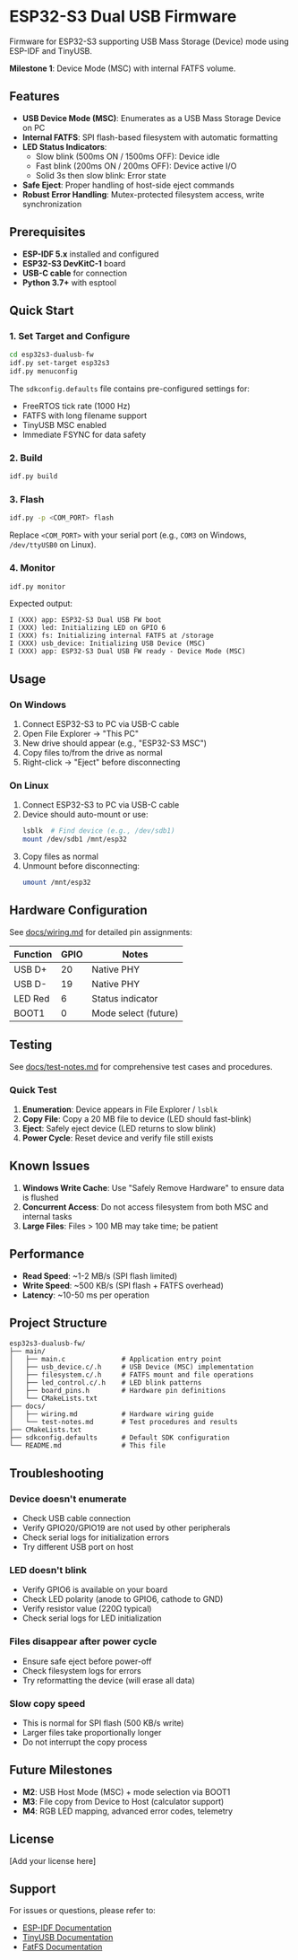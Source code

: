 ﻿# ESP32-S3 Dual USB Firmware

Firmware for ESP32-S3 supporting USB Mass Storage (Device) mode using ESP-IDF and TinyUSB.

**Milestone 1**: Device Mode (MSC) with internal FATFS volume.

## Features

- **USB Device Mode (MSC)**: Enumerates as a USB Mass Storage Device on PC
- **Internal FATFS**: SPI flash-based filesystem with automatic formatting
- **LED Status Indicators**:
  - Slow blink (500ms ON / 1500ms OFF): Device idle
  - Fast blink (200ms ON / 200ms OFF): Device active I/O
  - Solid 3s then slow blink: Error state
- **Safe Eject**: Proper handling of host-side eject commands
- **Robust Error Handling**: Mutex-protected filesystem access, write synchronization

## Prerequisites

- **ESP-IDF 5.x** installed and configured
- **ESP32-S3 DevKitC-1** board
- **USB-C cable** for connection
- **Python 3.7+** with esptool

## Quick Start

### 1. Set Target and Configure

```bash
cd esp32s3-dualusb-fw
idf.py set-target esp32s3
idf.py menuconfig
```

The `sdkconfig.defaults` file contains pre-configured settings for:
- FreeRTOS tick rate (1000 Hz)
- FATFS with long filename support
- TinyUSB MSC enabled
- Immediate FSYNC for data safety

### 2. Build

```bash
idf.py build
```

### 3. Flash

```bash
idf.py -p <COM_PORT> flash
```

Replace `<COM_PORT>` with your serial port (e.g., `COM3` on Windows, `/dev/ttyUSB0` on Linux).

### 4. Monitor

```bash
idf.py monitor
```

Expected output:
```
I (XXX) app: ESP32-S3 Dual USB FW boot
I (XXX) led: Initializing LED on GPIO 6
I (XXX) fs: Initializing internal FATFS at /storage
I (XXX) usb_device: Initializing USB Device (MSC)
I (XXX) app: ESP32-S3 Dual USB FW ready - Device Mode (MSC)
```

## Usage

### On Windows

1. Connect ESP32-S3 to PC via USB-C cable
2. Open File Explorer → "This PC"
3. New drive should appear (e.g., "ESP32-S3 MSC")
4. Copy files to/from the drive as normal
5. Right-click → "Eject" before disconnecting

### On Linux

1. Connect ESP32-S3 to PC via USB-C cable
2. Device should auto-mount or use:
   ```bash
   lsblk  # Find device (e.g., /dev/sdb1)
   mount /dev/sdb1 /mnt/esp32
   ```
3. Copy files as normal
4. Unmount before disconnecting:
   ```bash
   umount /mnt/esp32
   ```

## Hardware Configuration

See [docs/wiring.md](docs/wiring.md) for detailed pin assignments:

| Function | GPIO | Notes |
|----------|------|-------|
| USB D+ | 20 | Native PHY |
| USB D- | 19 | Native PHY |
| LED Red | 6 | Status indicator |
| BOOT1 | 0 | Mode select (future) |

## Testing

See [docs/test-notes.md](docs/test-notes.md) for comprehensive test cases and procedures.

### Quick Test

1. **Enumeration**: Device appears in File Explorer / `lsblk`
2. **Copy File**: Copy a 20 MB file to device (LED should fast-blink)
3. **Eject**: Safely eject device (LED returns to slow blink)
4. **Power Cycle**: Reset device and verify file still exists

## Known Issues

1. **Windows Write Cache**: Use "Safely Remove Hardware" to ensure data is flushed
2. **Concurrent Access**: Do not access filesystem from both MSC and internal tasks
3. **Large Files**: Files > 100 MB may take time; be patient

## Performance

- **Read Speed**: ~1-2 MB/s (SPI flash limited)
- **Write Speed**: ~500 KB/s (SPI flash + FATFS overhead)
- **Latency**: ~10-50 ms per operation

## Project Structure

```
esp32s3-dualusb-fw/
├── main/
│   ├── main.c              # Application entry point
│   ├── usb_device.c/.h     # USB Device (MSC) implementation
│   ├── filesystem.c/.h     # FATFS mount and file operations
│   ├── led_control.c/.h    # LED blink patterns
│   ├── board_pins.h        # Hardware pin definitions
│   └── CMakeLists.txt
├── docs/
│   ├── wiring.md           # Hardware wiring guide
│   └── test-notes.md       # Test procedures and results
├── CMakeLists.txt
├── sdkconfig.defaults      # Default SDK configuration
└── README.md               # This file
```

## Troubleshooting

### Device doesn't enumerate
- Check USB cable connection
- Verify GPIO20/GPIO19 are not used by other peripherals
- Check serial logs for initialization errors
- Try different USB port on host

### LED doesn't blink
- Verify GPIO6 is available on your board
- Check LED polarity (anode to GPIO6, cathode to GND)
- Verify resistor value (220Ω typical)
- Check serial logs for LED initialization

### Files disappear after power cycle
- Ensure safe eject before power-off
- Check filesystem logs for errors
- Try reformatting the device (will erase all data)

### Slow copy speed
- This is normal for SPI flash (500 KB/s write)
- Larger files take proportionally longer
- Do not interrupt the copy process

## Future Milestones

- **M2**: USB Host Mode (MSC) + mode selection via BOOT1
- **M3**: File copy from Device to Host (calculator support)
- **M4**: RGB LED mapping, advanced error codes, telemetry

## License

[Add your license here]

## Support

For issues or questions, please refer to:
- [ESP-IDF Documentation](https://docs.espressif.com/projects/esp-idf/en/latest/)
- [TinyUSB Documentation](https://docs.tinyusb.org/)
- [FatFS Documentation](http://elm-chan.org/fsw/ff/)
